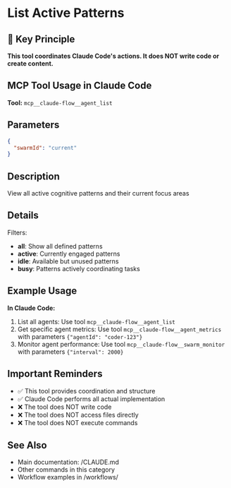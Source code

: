 # List Active Patterns

## 🎯 Key Principle
**This tool coordinates Claude Code's actions. It does NOT write code or create content.**

## MCP Tool Usage in Claude Code

**Tool:** `mcp__claude-flow__agent_list`

## Parameters
```json
{
  "swarmId": "current"
}
```

## Description
View all active cognitive patterns and their current focus areas

## Details
Filters:
- **all**: Show all defined patterns
- **active**: Currently engaged patterns
- **idle**: Available but unused patterns
- **busy**: Patterns actively coordinating tasks

## Example Usage

**In Claude Code:**
1. List all agents: Use tool `mcp__claude-flow__agent_list`
2. Get specific agent metrics: Use tool `mcp__claude-flow__agent_metrics` with parameters `{"agentId": "coder-123"}`
3. Monitor agent performance: Use tool `mcp__claude-flow__swarm_monitor` with parameters `{"interval": 2000}`

## Important Reminders
- ✅ This tool provides coordination and structure
- ✅ Claude Code performs all actual implementation
- ❌ The tool does NOT write code
- ❌ The tool does NOT access files directly
- ❌ The tool does NOT execute commands

## See Also
- Main documentation: /CLAUDE.md
- Other commands in this category
- Workflow examples in /workflows/
